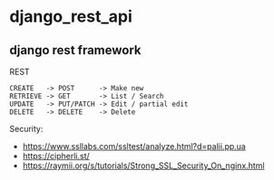 # django_rest_api
## django rest framework

REST
```
CREATE   -> POST      -> Make new
RETRIEVE -> GET       -> List / Search
UPDATE   -> PUT/PATCH -> Edit / partial edit
DELETE   -> DELETE    -> Delete
```

Security:

* https://www.ssllabs.com/ssltest/analyze.html?d=palii.pp.ua
* https://cipherli.st/
* https://raymii.org/s/tutorials/Strong_SSL_Security_On_nginx.html

